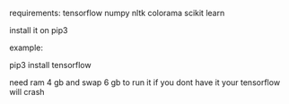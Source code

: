 requirements:
tensorflow
numpy
nltk
colorama
scikit learn


install it on pip3

example:

pip3 install tensorflow


need ram 4 gb and swap 6 gb to run it if you dont have it your tensorflow will crash
